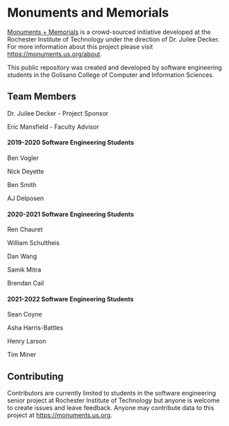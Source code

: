 # Monuments and Memorials

[Monuments + Memorials](https://monuments.us.org/) is a crowd-sourced initiative developed at the Rochester Institute of
Technology under the direction of Dr. Juilee Decker. For more information about this project please
visit https://monuments.us.org/about.

This public repository was created and developed by software engineering students in the Golisano College of Computer
and Information Sciences.

## Team Members

Dr. Juilee Decker - Project Sponsor

Eric Mansfield - Faculty Advisor

#### 2019-2020 Software Engineering Students

Ben Vogler

Nick Deyette

Ben Smith

AJ Delposen

#### 2020-2021 Software Engineering Students

Ren Chauret

William Schultheis

Dan Wang

Samik Mitra

Brendan Cail

#### 2021-2022 Software Engineering Students

Sean Coyne

Asha Harris-Battles

Henry Larson

Tim Miner


## Contributing

Contributors are currently limited to students in the software engineering senior project at Rochester Institute of
Technology but anyone is welcome to create issues and leave feedback. Anyone may contribute data to this project
at https://monuments.us.org.
